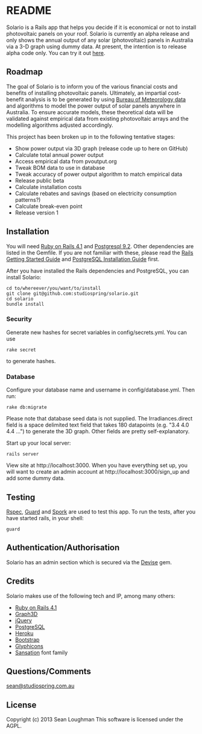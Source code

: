 README
==========

Solario is a Rails app that helps you decide if it is economical or not to install photovoltaic panels on your roof. Solario is currently an alpha release and only shows the annual output of any solar (photovoltaic) panels in Australia via a 3-D graph using dummy data. At present, the intention is to release alpha code only.
You can try it out [here](http://thawing-beach-7608.herokuapp.com).  

Roadmap
-------

The goal of Solario is to inform you of the various financial costs and benefits of installing photovoltaic panels. Ultimately, an impartial cost-benefit analysis is to be generated by using [Bureau of Meteorology data](http://www.bom.gov.au/climate/how/newproducts/IDCJAD0111.shtml) and algorithms to model the power output of solar panels anywhere in Australia. To ensure accurate models, these theoretical data will be validated against empirical data from existing photovoltaic arrays and the modelling algorithms adjusted accordingly.

This project has been broken up in to the following tentative stages:

*   Show power output via 3D graph (release code up to here on GitHub)
*   Calculate total annual power output
*   Access empirical data from pvoutput.org
*   Tweak BOM data to use in database
*   Tweak accuracy of power output algorithm to match empirical data
*   Release public beta
*   Calculate installation costs
*   Calculate rebates and savings (based on electricity consumption patterns?)
*   Calculate break-even point
*   Release version 1

Installation
------------

You will need [Ruby on Rails 4.1](http://rubyonrails.org/) and [Postgresql 9.2](http://www.postgresql.org/). Other dependencies are listed in the Gemfile. If you are not familiar with these, please read the [Rails Getting Started Guide](http://guides.rubyonrails.org/getting_started.html) and [PostgreSQL Installation Guide](http://wiki.postgresql.org/wiki/Detailed_installation_guides) first. 

After you have installed the Rails dependencies and PostgreSQL, you can install Solario:

    cd to/whereever/you/want/to/install
    git clone git@github.com:studiospring/solario.git
    cd solario
    bundle install

### Security ###
Generate new hashes for secret variables in config/secrets.yml. You can use

    rake secret
to generate hashes.

### Database ###

Configure your database name and username in config/database.yml. Then run:

    rake db:migrate

Please note that database seed data is not supplied. The Irradiances.direct field is a space delimited text field that takes 180 datapoints (e.g. "3.4 4.0 4.4 ...") to generate the 3D graph. Other fields are pretty self-explanatory.

Start up your local server:

    rails server

View site at http://localhost:3000. When you have everything set up, you will want to create an admin account at http://localhost:3000/sign_up and add some dummy data.

Testing
-------

[Rspec](https://www.relishapp.com/rspec/rspec-rails/docs), [Guard](https://github.com/guard/guard-rspec) and [Spork](https://github.com/sporkrb/spork-rails) are used to test this app.
To run the tests, after you have started rails, in your shell:

    guard

Authentication/Authorisation
----------------------------

Solario has an admin section which is secured via the [Devise](https://github.com/plataformatec/devise) gem.

Credits
-------

Solario makes use of the following tech and IP, among many others:
*   [Ruby on Rails 4.1](http://www.rubyonrails.org)
*   [Graph3D](http://almende.github.io/chap-links-library/graph3d.html)
*   [jQuery](http://www.jquery.com/)
*   [PostgreSQL](http://www.postgresql.org/)
*   [Heroku](http://www.heroku.com)
*   [Bootstrap](http://getbootstrap.com/)
*   [Glyphicons](http://glyphicons.com/)
*   [Sansation](http://www.fontsquirrel.com/fonts/Sansation) font family

Questions/Comments
------------------

sean@studiospring.com.au

License
-------

Copyright (c) 2013 Sean Loughman
This software is licensed under the AGPL.
